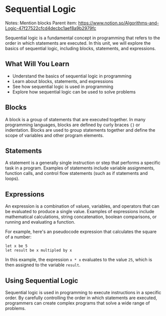 # Sequential Logic

Notes: Mention blocks
Parent item: https://www.notion.so/Algorithms-and-Logic-47f27522cfcd4decbc1aef8a9b2979fc

Sequential logic is a fundamental concept in programming that refers to the order in which statements are executed. In this unit, we will explore the basics of sequential logic, including blocks, statements, and expressions.

## What Will You Learn

- Understand the basics of sequential logic in programming
- Learn about blocks, statements, and expressions
- See how sequential logic is used in programming
- Explore how sequential logic can be used to solve problems

## Blocks

A block is a group of statements that are executed together. In many programming languages, blocks are defined by curly braces `{}` or indentation. Blocks are used to group statements together and define the scope of variables and other program elements.

## Statements

A statement is a generally single instruction or step that performs a specific task in a program. Examples of statements include variable assignments, function calls, and control flow statements (such as if statements and loops).

## Expressions

An expression is a combination of values, variables, and operators that can be evaluated to produce a single value. Examples of expressions include mathematical calculations, string concatenation, boolean comparisons, or running and evaluating a function.

For example, here's an pseudocode expression that calculates the square of a number:

```
let x be 5
let result be x multipled by x
```

In this example, the expression `x * x` evaluates to the value `25`, which is then assigned to the variable `result`.

## Using Sequential Logic

Sequential logic is used in programming to execute instructions in a specific order. By carefully controlling the order in which statements are executed, programmers can create complex programs that solve a wide range of problems.